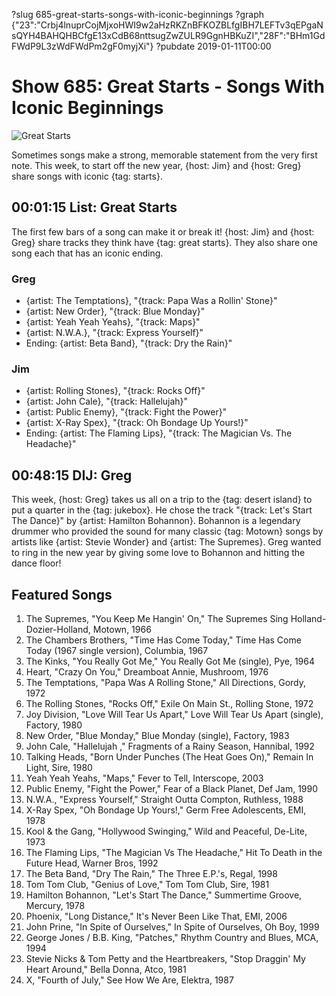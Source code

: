 ?slug 685-great-starts-songs-with-iconic-beginnings
?graph {"23":"Crbj4lnuprCojMjxoHWI9w2aHzRKZnBFKOZBLfgIBH7LEFTv3qEPgaNsQYH4BAHQHBCfgE13xCdB68nttsugZwZULR9GgnHBKuZI","28F":"BHm1GdFWdP9L3zWdFWdPm2gF0myjXi"}
?pubdate 2019-01-11T00:00

# Show 685: Great Starts - Songs With Iconic Beginnings

![Great Starts](//static.soundopinions.org/images/2019/great_starts.jpg)

Sometimes songs make a strong, memorable statement from the very first note. This week, to start off the new year, {host: Jim} and {host: Greg} share songs with iconic {tag: starts}.


## 00:01:15 List: Great Starts
The first few bars of a song can make it or break it! {host: Jim} and {host: Greg} share tracks they think have {tag: great starts}. They also share one song each that has an iconic ending.

### Greg
- {artist: The Temptations}, "{track: Papa Was a Rollin' Stone}"
- {artist: New Order}, "{track: Blue Monday}"
- {artist: Yeah Yeah Yeahs}, "{track: Maps}"
- {artist: N.W.A.}, "{track: Express Yourself}"
- Ending: {artist: Beta Band}, "{track: Dry the Rain}"

### Jim
- {artist: Rolling Stones}, "{track: Rocks Off}"
- {artist: John Cale}, "{track: Hallelujah}"
- {artist: Public Enemy}, "{track: Fight the Power}"
- {artist: X-Ray Spex}, "{track: Oh Bondage Up Yours!}"
- Ending: {artist: The Flaming Lips}, "{track: The Magician Vs. The Headache}"


## 00:48:15 DIJ: Greg
This week, {host: Greg} takes us all on a trip to the {tag: desert island} to put a quarter in the {tag: jukebox}. He chose the track "{track: Let's Start The Dance}" by {artist: Hamilton Bohannon}. Bohannon is a legendary drummer who provided the sound for many classic {tag: Motown} songs by artists like {artist: Stevie Wonder} and {artist: The Supremes}. Greg wanted to ring in the new year by giving some love to Bohannon and hitting the dance floor! 

## Featured Songs
1. The Supremes, "You Keep Me Hangin' On," The Supremes Sing Holland-Dozier-Holland, Motown, 1966
1. The Chambers Brothers, "Time Has Come Today," Time Has Come Today (1967 single version), Columbia, 1967
1. The Kinks, "You Really Got Me," You Really Got Me (single), Pye, 1964
1. Heart, "Crazy On You," Dreamboat Annie, Mushroom, 1976
1. The Temptations, "Papa Was A Rolling Stone," All Directions, Gordy, 1972
1. The Rolling Stones, "Rocks Off," Exile On Main St., Rolling Stone, 1972
1. Joy Division, "Love Will Tear Us Apart," Love Will Tear Us Apart (single), Factory, 1980
1. New Order, "Blue Monday," Blue Monday (single), Factory, 1983
1. John Cale, "Hallelujah ," Fragments of a Rainy Season, Hannibal, 1992
1. Talking Heads, "Born Under Punches (The Heat Goes On)," Remain In Light, Sire, 1980
1. Yeah Yeah Yeahs, "Maps," Fever to Tell, Interscope, 2003
1. Public Enemy, "Fight the Power," Fear of a Black Planet, Def Jam, 1990
1. N.W.A., "Express Yourself," Straight Outta Compton, Ruthless, 1988
1. X-Ray Spex, "Oh Bondage Up Yours!," Germ Free Adolescents, EMI, 1978
1. Kool & the Gang, "Hollywood Swinging," Wild and Peaceful, De-Lite, 1973
1. The Flaming Lips, "The Magician Vs The Headache," Hit To Death in the Future Head, Warner Bros, 1992
1. The Beta Band, "Dry The Rain," The Three E.P.'s, Regal, 1998
1. Tom Tom Club, "Genius of Love," Tom Tom Club, Sire, 1981
1. Hamilton Bohannon, "Let's Start The Dance," Summertime Groove, Mercury, 1978
1. Phoenix, "Long Distance," It's Never Been Like That, EMI, 2006
1. John Prine, "In Spite of Ourselves," In Spite of Ourselves, Oh Boy, 1999
1. George Jones / B.B. King, "Patches," Rhythm Country and Blues, MCA, 1994
1. Stevie Nicks & Tom Petty and the Heartbreakers, "Stop Draggin' My Heart Around," Bella Donna, Atco, 1981
1. X, "Fourth of July," See How We Are, Elektra, 1987
